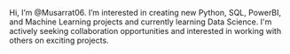 Hi, I’m @Musarrat06. I’m interested in creating new Python, SQL, PowerBI, and Machine Learning projects and currently learning Data Science. 
I'm actively seeking collaboration opportunities and interested in working with others on exciting projects. 

<!---
Musarrat06/Musarrat06 is a ✨ special ✨ repository because its `README.md` (this file) appears on your GitHub profile.
You can click the Preview link to take a look at your changes.
--->
